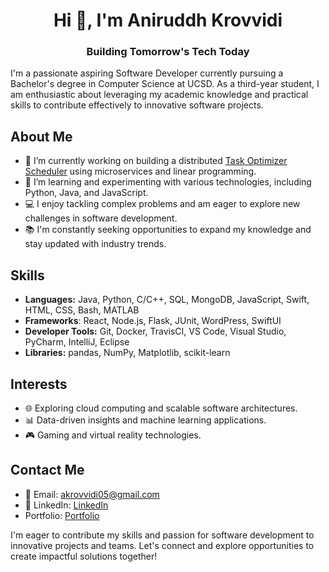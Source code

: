 <h1 align="center">Hi 👋, I'm Aniruddh Krovvidi</h1>
<h3 align="center">Building Tomorrow's Tech Today</h3>



I'm a passionate aspiring Software Developer currently pursuing a Bachelor's degree in Computer Science at UCSD. As a third-year student, I am enthusiastic about leveraging my academic knowledge and practical skills to contribute effectively to innovative software projects.

## About Me

- 🔭 I’m currently working on building a distributed [Task Optimizer Scheduler](https://github.com/aniruddh-krovvidi/Task-Optimizer) using microservices and linear programming.
- 🌱 I’m learning and experimenting with various technologies, including Python, Java, and JavaScript.
- 💻 I enjoy tackling complex problems and am eager to explore new challenges in software development.
- 📚 I'm constantly seeking opportunities to expand my knowledge and stay updated with industry trends.



## Skills

- **Languages:** Java, Python, C/C++, SQL, MongoDB, JavaScript, Swift, HTML, CSS, Bash, MATLAB
- **Frameworks**: React, Node.js, Flask, JUnit, WordPress, SwiftUI
- **Developer Tools:** Git, Docker, TravisCI, VS Code, Visual Studio, PyCharm, IntelliJ, Eclipse
- **Libraries:** pandas, NumPy, Matplotlib, scikit-learn

## Interests

- 🌐 Exploring cloud computing and scalable software architectures.
- 📊 Data-driven insights and machine learning applications.
- 🎮 Gaming and virtual reality technologies.


## Contact Me

- 📧 Email: akrovvidi05@gmail.com
- 🔗 LinkedIn: [LinkedIn](https://www.linkedin.com/in/aniruddh-krovvidi-659725245)
- Portfolio: [Portfolio](https://akrovvidi.com/)


I'm eager to contribute my skills and passion for software development to innovative projects and teams. Let's connect and explore opportunities to create impactful solutions together!
